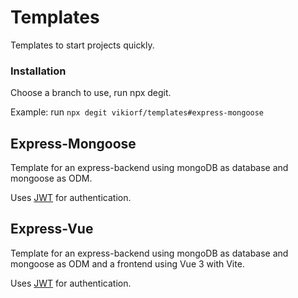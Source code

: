 # Templates

Templates to start projects quickly.

### Installation

Choose a branch to use, run npx degit.

Example:
run `npx degit vikiorf/templates#express-mongoose`

## Express-Mongoose

Template for an express-backend using mongoDB as database and mongoose as ODM.

Uses [JWT](https://jwt.io/) for authentication.

## Express-Vue

Template for an express-backend using mongoDB as database and mongoose as ODM and a frontend using Vue 3 with Vite.

Uses [JWT](https://jwt.io/) for authentication.
